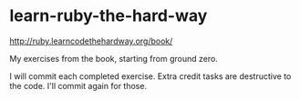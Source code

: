 learn-ruby-the-hard-way
=======================

<http://ruby.learncodethehardway.org/book/>

My exercises from the book, starting from ground zero.

I will commit each completed exercise. Extra credit tasks are destructive to the code. I'll commit again for those.